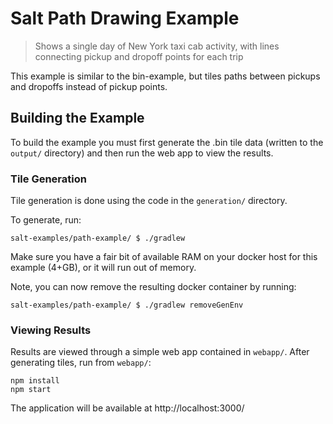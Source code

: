 # Salt Path Drawing Example

> Shows a single day of New York taxi cab activity, with lines connecting pickup and dropoff points for each trip

This example is similar to the bin-example, but tiles paths between pickups and dropoffs instead of pickup points.

## Building the Example

To build the example you must first generate the .bin tile data (written to the `output/` directory) and then run the web app to view the results.

### Tile Generation

Tile generation is done using the code in the `generation/` directory.

To generate, run:
```
salt-examples/path-example/ $ ./gradlew
```

Make sure you have a fair bit of available RAM on your docker host for this example (4+GB), or it will run out of memory.

Note, you can now remove the resulting docker container by running:
```
salt-examples/path-example/ $ ./gradlew removeGenEnv
```

### Viewing Results

Results are viewed through a simple web app contained in `webapp/`. After generating tiles, run from `webapp/`:

```
npm install
npm start
```

The application will be available at http://localhost:3000/
